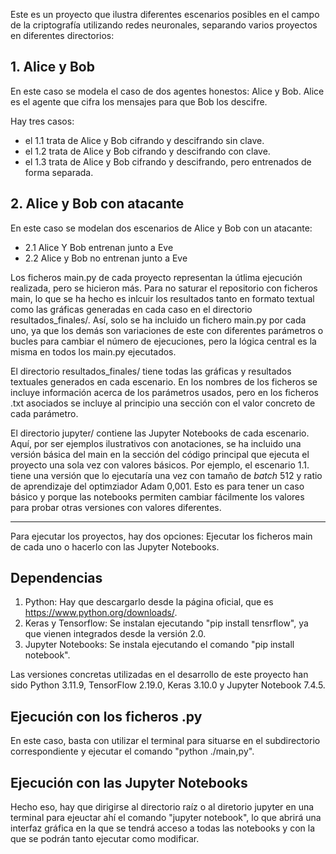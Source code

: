 Este es un proyecto que ilustra diferentes escenarios posibles en el campo de la criptografía utilizando redes neuronales, separando varios proyectos en diferentes directorios:

## 1. Alice y Bob

En este caso se modela el caso de dos agentes honestos: Alice y Bob. Alice es el agente que cifra los mensajes para que Bob los descifre.

Hay tres casos:

* el 1.1 trata de Alice y Bob cifrando y descifrando sin clave.
* el 1.2 trata de Alice y Bob cifrando y descifrando con clave.
* el 1.3 trata de Alice y Bob cifrando y descifrando, pero entrenados de forma separada.

## 2. Alice y Bob con atacante

En este caso se modelan dos escenarios de Alice y Bob con un atacante:
 
* 2.1 Alice Y Bob entrenan junto a Eve
* 2.2 Alice y Bob no entrenan junto a Eve

Los ficheros main.py de cada proyecto representan la útlima ejecución realizada, pero se hicieron más. Para no saturar el repositorio con ficheros main, lo que se ha hecho es inlcuir los resultados tanto en formato textual como las gráficas generadas en cada caso en el directorio resultados_finales/. Así, solo se ha incluido un fichero main.py por cada uno, ya que los demás son variaciones de este con diferentes parámetros o bucles para cambiar el número de ejecuciones, pero la lógica central es la misma en todos los main.py ejecutados.

El directorio resultados_finales/ tiene todas las gráficas y resultados textuales generados en cada escenario. En los nombres de los ficheros se incluye información acerca de los parámetros usados, pero en los ficheros .txt asociados se incluye al principio una sección con el valor concreto de cada parámetro.

El directorio jupyter/ contiene las Jupyter Notebooks de cada escenario. Aquí, por ser ejemplos ilustrativos con anotaciones, se ha incluido una versión básica del main en la sección del código principal que ejecuta el proyecto una sola vez con valores básicos. Por ejemplo, el escenario 1.1. tiene una versión que lo ejecutaría una vez con tamaño de _batch_ 512 y ratio de aprendizaje del optimziador Adam 0,001. Esto es para tener un caso básico y porque las notebooks permiten cambiar fácilmente los valores para probar otras versiones con valores diferentes.

--------------------------------------------------------------------------------------------------------------------------------------

Para ejecutar los proyectos, hay dos opciones: Ejecutar los ficheros main de cada uno o hacerlo con las Jupyter Notebooks.

## Dependencias

1. Python: Hay que descargarlo desde la página oficial, que es https://www.python.org/downloads/.
2. Keras y Tensorflow: Se instalan ejecutando "pip install tensrflow", ya que vienen integrados desde la versión 2.0.
3. Jupyter Notebooks: Se instala ejecutando el comando "pip install notebook".

Las versiones concretas utilizadas en el desarrollo de este proyecto han sido Python 3.11.9, TensorFlow 2.19.0, Keras 3.10.0 y Jupyter Notebook 7.4.5.

## Ejecución con los ficheros .py

En este caso, basta con utilizar el terminal para situarse en el subdirectorio correspondiente y ejecutar el comando "python ./main,py".

## Ejecución con las Jupyter Notebooks

Hecho eso, hay que dirigirse al directorio raíz o al diretorio jupyter en una terminal para ejeuctar ahí el comando "jupyter notebook", lo que abrirá una interfaz gráfica en la que se tendrá acceso a todas las notebooks y con la que se podrán tanto ejecutar como modificar.


